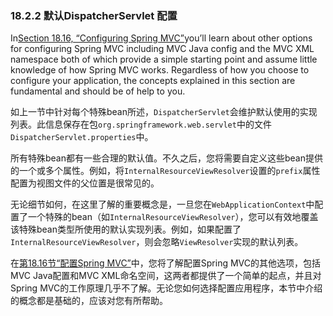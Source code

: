 ### 18.2.2 默认DispatcherServlet 配置



In[Section 18.16, “Configuring Spring MVC”](https://docs.spring.io/spring/docs/5.0.0.M5/spring-framework-reference/html/mvc.html#mvc-config)you’ll learn about other options for configuring Spring MVC including MVC Java config and the MVC XML namespace both of which provide a simple starting point and assume little knowledge of how Spring MVC works. Regardless of how you choose to configure your application, the concepts explained in this section are fundamental and should be of help to you.

如上一节中针对每个特殊bean所述，`DispatcherServlet`会维护默认使用的实现列表。此信息保存在包`org.springframework.web.servlet`中的文件`DispatcherServlet.properties`中。

所有特殊bean都有一些合理的默认值。不久之后，您将需要自定义这些bean提供的一个或多个属性。例如，将`InternalResourceViewResolver`设置的`prefix`属性配置为视图文件的父位置是很常见的。

无论细节如何，在这里了解的重要概念是，一旦您在`WebApplicationContext`中配置了一个特殊的bean（如`InternalResourceViewResolver`），您可以有效地覆盖该特殊bean类型所使用的默认实现列表。例如，如果配置了`InternalResourceViewResolver`，则会忽略`ViewResolver`实现的默认列表。

在[第18.16节“配置Spring MVC”](https://docs.spring.io/spring/docs/5.0.0.M5/spring-framework-reference/html/mvc.html#mvc-config)中，您将了解配置Spring MVC的其他选项，包括MVC Java配置和MVC XML命名空间，这两者都提供了一个简单的起点，并且对Spring MVC的工作原理几乎不了解。无论您如何选择配置应用程序，本节中介绍的概念都是基础的，应该对您有所帮助。

